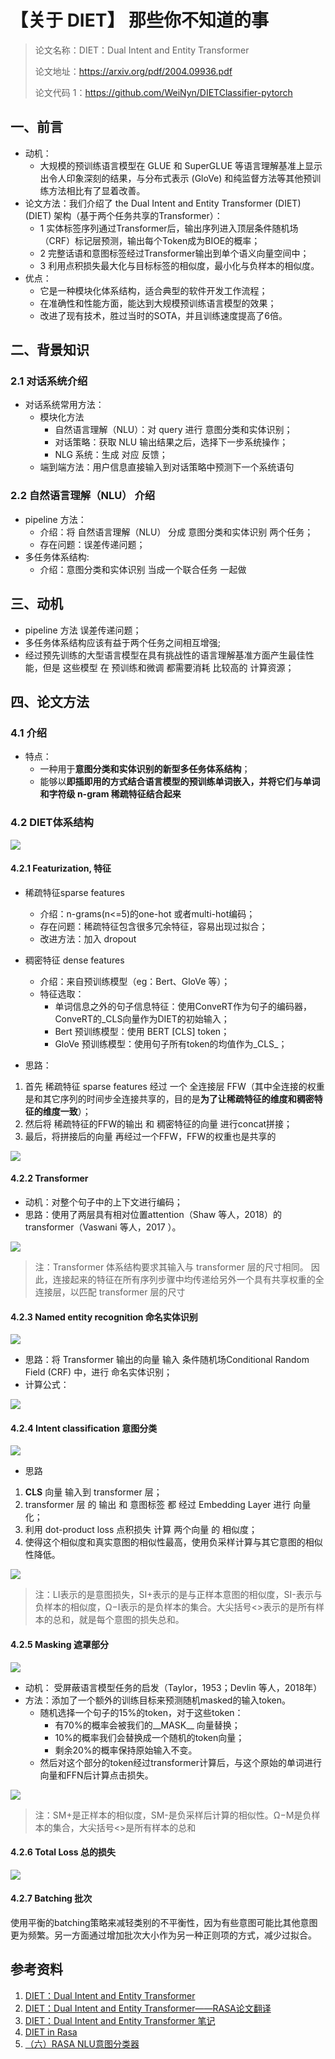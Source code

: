 # 【关于 DIET】 那些你不知道的事

> 论文名称：DIET：Dual Intent and Entity Transformer
> 
> 论文地址：https://arxiv.org/pdf/2004.09936.pdf
> 
> 论文代码 1：https://github.com/WeiNyn/DIETClassifier-pytorch

## 一、前言

- 动机：
  - 大规模的预训练语言模型在 GLUE 和 SuperGLUE 等语言理解基准上显示出令人印象深刻的结果，与分布式表示 (GloVe) 和纯监督方法等其他预训练方法相比有了显着改善。
- 论文方法：我们介绍了 the Dual Intent and Entity Transformer (DIET) (DIET) 架构（基于两个任务共享的Transformer）：
  - 1 实体标签序列通过Transformer后，输出序列进入顶层条件随机场（CRF）标记层预测，输出每个Token成为BIOE的概率；
  - 2 完整话语和意图标签经过Transformer输出到单个语义向量空间中；
  - 3 利用点积损失最大化与目标标签的相似度，最小化与负样本的相似度。
- 优点：
  - 它是一种模块化体系结构，适合典型的软件开发工作流程；
  - 在准确性和性能方面，能达到大规模预训练语言模型的效果；
  - 改进了现有技术，胜过当时的SOTA，并且训练速度提高了6倍。

## 二、背景知识

### 2.1 对话系统介绍

- 对话系统常用方法：
  - 模块化方法
    - 自然语言理解（NLU）：对 query 进行 意图分类和实体识别；
    - 对话策略：获取 NLU 输出结果之后，选择下一步系统操作；
    - NLG 系统：生成 对应 反馈；
  - 端到端方法：用户信息直接输入到对话策略中预测下一个系统语句

### 2.2 自然语言理解（NLU） 介绍

- pipeline 方法：
  - 介绍：将 自然语言理解（NLU） 分成 意图分类和实体识别 两个任务；
  - 存在问题：误差传递问题；
- 多任务体系结构:
  - 介绍：意图分类和实体识别 当成一个联合任务 一起做

## 三、动机

- pipeline 方法 误差传递问题；
- 多任务体系结构应该有益于两个任务之间相互增强;
- 经过预先训练的大型语言模型在具有挑战性的语言理解基准方面产生最佳性能，但是 这些模型 在 预训练和微调 都需要消耗 比较高的 计算资源；

## 四、论文方法

### 4.1 介绍

- 特点：
  - 一种用于**意图分类和实体识别的新型多任务体系结构**；
  - 能够以**即插即用的方式结合语言模型的预训练单词嵌入，并将它们与单词和字符级 n-gram 稀疏特征结合起来**

### 4.2 DIET体系结构

![](img/微信截图_20211118161800.png)

#### 4.2.1 Featurization, 特征

- 稀疏特征sparse features
  - 介绍：n-grams(n<=5)的one-hot 或者multi-hot编码；
  - 存在问题：稀疏特征包含很多冗余特征，容易出现过拟合；
  - 改进方法：加入 dropout
- 稠密特征 dense features
  - 介绍：来自预训练模型（eg：Bert、GloVe 等）；
  - 特征选取：
    - 单词信息之外的句子信息特征：使用ConveRT作为句子的编码器，ConveRT的_CLS向量作为DIET的初始输入；
    - Bert 预训练模型：使用 BERT [CLS] token；
    - GloVe 预训练模型：使用句子所有token的均值作为_CLS_；

- 思路：

1. 首先 稀疏特征 sparse features 经过 一个 全连接层 FFW（其中全连接的权重是和其它序列的时间步全连接共享的，目的是**为了让稀疏特征的维度和稠密特征的维度一致**）；
2. 然后将 稀疏特征的FFW的输出 和 稠密特征的向量 进行concat拼接；
3. 最后，将拼接后的向量 再经过一个FFW，FFW的权重也是共享的

![](img/微信截图_20211118164945.png)

#### 4.2.2 Transformer

- 动机：对整个句子中的上下文进行编码；
- 思路：使用了两层具有相对位置attention（Shaw 等人，2018）的transformer（Vaswani 等人，2017 ）。 

![](img/微信截图_20211118165505.png)

> 注：Transformer 体系结构要求其输入与 transformer 层的尺寸相同。 因此，连接起来的特征在所有序列步骤中均传递给另外一个具有共享权重的全连接层，以匹配 transformer 层的尺寸

#### 4.2.3 Named entity recognition 命名实体识别

![](img/微信截图_20211118165838.png)

- 思路：将 Transformer 输出的向量 输入 条件随机场Conditional Random Field (CRF) 中，进行 命名实体识别；
- 计算公式：

![](img/微信截图_20211118193119.png)

#### 4.2.4 Intent classification 意图分类

![](img/微信截图_20211118193405.png)

- 思路

1. __CLS__ 向量 输入到 transformer 层；
2. transformer 层 的 输出 和 意图标签 都 经过 Embedding Layer 进行 向量化；
3. 利用 dot-product loss 点积损失 计算 两个向量 的 相似度；
4. 使得这个相似度和真实意图的相似性最高，使用负采样计算与其它意图的相似性降低。

![](img/微信截图_20211118193917.png)

> 注：LI表示的是意图损失，SI+表示的是与正样本意图的相似度，SI-表示与负样本的相似度，Ω−I表示的是负样本的集合。大尖括号<>表示的是所有样本的总和，就是每个意图的损失总和。

#### 4.2.5 Masking 遮罩部分

![](img/微信截图_20211118194442.png)

- 动机： 受屏蔽语言模型任务的启发（Taylor，1953；Devlin 等人，2018年）
- 方法：添加了一个额外的训练目标来预测随机masked的输入token。
  - 随机选择一个句子的15%的token，对于这些token：
    - 有70%的概率会被我们的__MASK__ 向量替换；
    - 10%的概率我们会替换成一个随机的token向量；
    - 剩余20%的概率保持原始输入不变。
  - 然后对这个部分的token经过transformer计算后，与这个原始的单词进行向量和FFN后计算点击损失。

![](img/微信截图_20211118194533.png)

> 注：SM+是正样本的相似度，SM-是负采样后计算的相似性。Ω−M是负样本的集合，大尖括号<>是所有样本的总和

#### 4.2.6 Total Loss 总的损失

![](img/微信截图_20211118194705.png)

#### 4.2.7 Batching 批次

使用平衡的batching策略来减轻类别的不平衡性，因为有些意图可能比其他意图更为频繁。另一方面通过增加批次大小作为另一种正则项的方式，减少过拟合。


## 参考资料

1. [DIET：Dual Intent and Entity Transformer](https://arxiv.org/pdf/2004.09936.pdf)
2. [DIET：Dual Intent and Entity Transformer——RASA论文翻译](https://zhuanlan.zhihu.com/p/337181983)
3. [DIET：Dual Intent and Entity Transformer 笔记](https://blog.csdn.net/qq_27586341/article/details/113871056)
4. [DIET in Rasa](https://www.jianshu.com/p/3372a5c772ad)
5. [（六）RASA NLU意图分类器](https://zhuanlan.zhihu.com/p/333309670)

